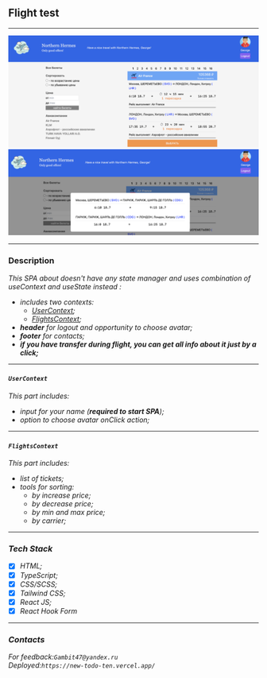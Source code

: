 ## Flight test

***

![pic](src/assets/img/title.png)
![pic](src/assets/img/back.png)


***

### Description

<i>This SPA about  doesn't have any state manager and uses combination 
of useContext and useState instead :
- includes two contexts:
    * [UserContext](#user);
    * [FlightsContext](#flights);
- __header__ for logout and opportunity to choose avatar;
- __footer__ for contacts; 
- **if you have transfer during flight, you can get all info about it just 
by a click;**

***


#### `UserContext`
<i>This part includes:
* input for your name (**required to start SPA**);
* option to choose avatar onClick action;

***

#### `FlightsContext`
This part includes:
* list of tickets;
* tools for sorting:
  * by increase price;
  * by decrease price;
  * by min and max price;
  * by carrier;

***

### Tech Stack

* [x] HTML;
* [x] TypeScript;
* [x] CSS/SCSS;
* [x] Tailwind CSS;
* [x] React JS;
* [x] React Hook Form

***

### Contacts

For feedback:`Gambit47@yandex.ru`<br>
Deployed:`https://new-todo-ten.vercel.app/`